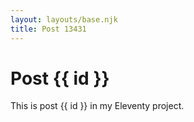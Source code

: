 ```yaml
---
layout: layouts/base.njk
title: Post 13431
---
```


# Post {{ id }}

This is post {{ id }} in my Eleventy project.
